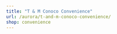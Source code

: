 ```yaml
---
title: "T & M Conoco Convenience"
url: /aurora/t-and-m-conoco-convenience/
shop: convenience
---
```

